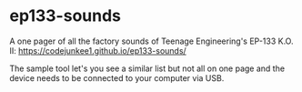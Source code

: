 # ep133-sounds

A one pager of all the factory sounds of Teenage Engineering's EP-133 K.O. II:
https://codejunkee1.github.io/ep133-sounds/

The sample tool let's you see a similar list but not all on one page and the device needs to be connected to your computer via USB. 
